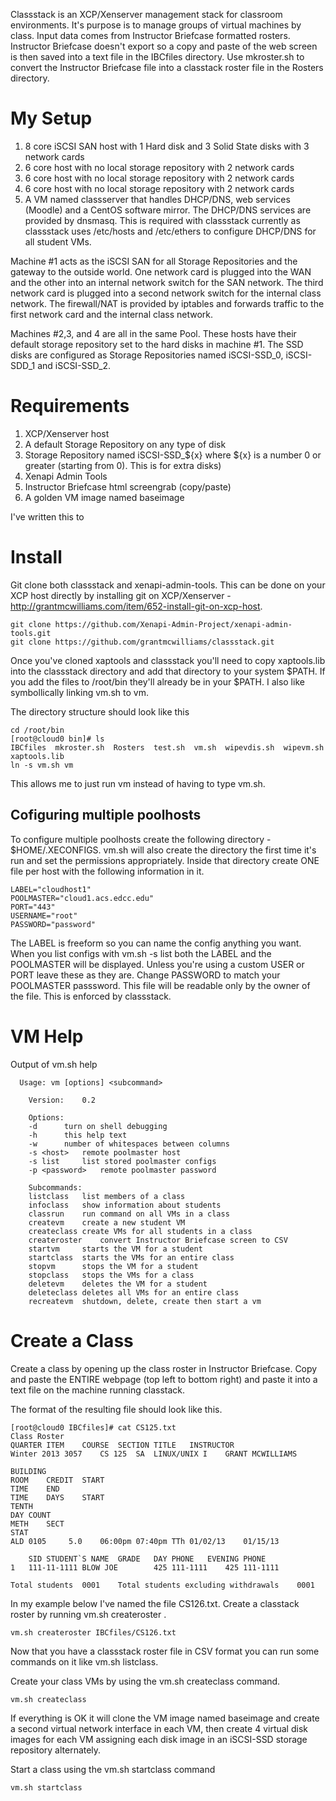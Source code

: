 Classstack is an XCP/Xenserver management stack for classroom environments. It's purpose is to manage groups of virtual machines by class. Input data comes from Instructor Briefcase formatted rosters. Instructor Briefcase doesn't export so a copy and paste of the web screen is then saved into a text file in the IBCfiles directory. Use mkroster.sh to convert the Instructor Briefcase file into a classtack roster file in the Rosters directory. 

My Setup
========

1. 8 core iSCSI SAN host with 1 Hard disk and 3 Solid State disks with 3 network cards
2. 6 core host with no local storage repository with 2 network cards
3. 6 core host with no local storage repository with 2 network cards
4. 6 core host with no local storage repository with 2 network cards
5. A VM named classserver that handles DHCP/DNS, web services (Moodle) and a CentOS software mirror. The DHCP/DNS services are provided by dnsmasq. This is required with classstack currently as classstack uses /etc/hosts and /etc/ethers to configure DHCP/DNS for all student VMs.

Machine #1 acts as the iSCSI SAN for all Storage Repositories and the gateway to the outside world. One network card is plugged into the WAN and the other into an internal network switch for the SAN network. The third network card is plugged into a second network switch for the internal class network. The firewall/NAT is provided by iptables and forwards traffic to the first network card and the internal class network.

Machines #2,3, and 4 are all in the same Pool. These hosts have their default storage repository set to the hard disks in machine #1. The SSD disks are configured as Storage Repositories named iSCSI-SSD_0, iSCSI-SDD_1 and iSCSI-SSD_2.


Requirements
============

1. XCP/Xenserver host
2. A default Storage Repository on any type of disk
2. Storage Repository named iSCSI-SSD_${x} where ${x} is a number 0 or greater (starting from 0). This is for extra disks)
3. Xenapi Admin Tools
4. Instructor Briefcase html screengrab (copy/paste)
5. A golden VM image named baseimage

I've written this to 



Install
=======
Git clone both classstack and xenapi-admin-tools. This can be done on your XCP host directly by installing git on XCP/Xenserver - http://grantmcwilliams.com/item/652-install-git-on-xcp-host.
```
git clone https://github.com/Xenapi-Admin-Project/xenapi-admin-tools.git
git clone https://github.com/grantmcwilliams/classstack.git
```

Once you've cloned xaptools and classstack you'll need to copy xaptools.lib into the classstack directory and add that directory to your system $PATH. If you add the files to /root/bin they'll already be in your $PATH. I also like symbollically linking vm.sh to vm.

The directory structure should look like this 
```
cd /root/bin
[root@cloud0 bin]# ls
IBCfiles  mkroster.sh  Rosters  test.sh  vm.sh  wipevdis.sh  wipevm.sh  xaptools.lib
ln -s vm.sh vm
```

This allows me to just run vm instead of having to type vm.sh.

Cofiguring multiple poolhosts
-----------------------------

To configure multiple poolhosts create the following directory - $HOME/.XECONFIGS. vm.sh will also create the directory the first time it's run and set the permissions appropriately. Inside that directory create ONE file per host with the following information in it. 

```
LABEL="cloudhost1"
POOLMASTER="cloud1.acs.edcc.edu"
PORT="443"
USERNAME="root"
PASSWORD="password"
```

The LABEL is freeform so you can name the config anything you want. When you list configs with vm.sh -s list both the LABEL and the POOLMASTER will be displayed. Unless you're using a custom USER or PORT leave these as they are. Change PASSWORD to match your POOLMASTER passsword. This file will be readable only by the owner of the file. This is enforced by classstack.

VM Help
=======

Output of vm.sh help 
```
  Usage: vm [options] <subcommand>

	Version: 	0.2

	Options:
	-d		turn on shell debugging
	-h		this help text
	-w		number of whitespaces between columns
	-s <host>	remote poolmaster host
	-s list		list stored poolmaster configs
	-p <password>	remote poolmaster password

	Subcommands:
	listclass 	list members of a class
	infoclass 	show information about students
	classrun 	run command on all VMs in a class
	createvm	create a new student VM
	createclass	create VMs for all students in a class
	createroster	convert Instructor Briefcase screen to CSV
	startvm	 	starts the VM for a student
	startclass 	starts the VMs for an entire class
	stopvm 		stops the VM for a student
	stopclass 	stops the VMs for a class
	deletevm	deletes the VM for a student
	deleteclass	deletes all VMs for an entire class
	recreatevm 	shutdown, delete, create then start a vm
```	

Create a Class
==============

Create a class by opening up the class roster in Instructor Briefcase. Copy and paste the ENTIRE webpage (top left to bottom right) and paste it into a text file on the machine running classtack.

The format of the resulting file should look like this. 

```
[root@cloud0 IBCfiles]# cat CS125.txt 
Class Roster
QUARTER	ITEM	COURSE	SECTION	TITLE	INSTRUCTOR
Winter 2013	3057	CS 125	SA	LINUX/UNIX I	GRANT MCWILLIAMS

BUILDING
ROOM	CREDIT	START
TIME	END
TIME	DAYS	START
TENTH
DAY	COUNT
METH	SECT
STAT
ALD 0105	 5.0	06:00pm	07:40pm	TTh	01/02/13	01/15/13	 	 

 	SID	STUDENT`S NAME	GRADE	DAY PHONE	EVENING PHONE
1	111-11-1111	BLOW JOE	 	425 111-1111	425 111-1111

Total students	0001	Total students excluding withdrawals	0001
```

In my example below I've named the file CS126.txt. Create a classtack roster by running vm.sh createroster <IBC file>.

```
vm.sh createroster IBCfiles/CS126.txt
```

Now that you have a classstack roster file in CSV format you can run some commands on it like vm.sh listclass. 

Create your class VMs by using the vm.sh createclass command. 
```
vm.sh createclass
```

If everything is OK it will clone the VM image named baseimage and create a second virtual network interface in each VM, then create 4 virtual disk images for each VM assigning each disk image in an iSCSI-SSD storage repository alternately.

Start a class using the vm.sh startclass command
```
vm.sh startclass
```



